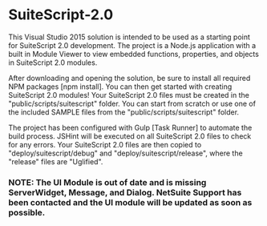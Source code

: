 # SuiteScript-2.0

This Visual Studio 2015 solution is intended to be used as a starting point for SuiteScript 2.0 development.  The project is a Node.js application with a built in Module Viewer to view embedded functions, properties, and objects in SuiteScript 2.0 modules.

After downloading and opening the solution, be sure to install all required NPM packages [npm install].  You can then get started with creating SuiteScript 2.0 modules!  Your SuiteScript 2.0 files must be created in the "public/scripts/suitescript" folder.  You can start from scratch or use one of the included SAMPLE files from the "public/scripts/suitescript" folder.

The project has been configured with Gulp [Task Runner] to automate the build process.  JSHint will be executed on all SuiteScript 2.0 files to check for any errors.  Your SuiteScript 2.0 files are then copied to "deploy/suitescript/debug" and "deploy/suitescript/release", where the "release" files are "Uglified".

### NOTE:  The UI Module is out of date and is missing ServerWidget, Message, and Dialog.  NetSuite Support has been contacted and the UI module will be updated as soon as possible.
